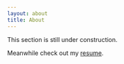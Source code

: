 ```yaml
---
layout: about
title: About
---
```


<p class="message">
  This section is still under construction.
</p>

Meanwhile check out my [resume](/public/files/Santhosh_CV_detailed.pdf).
